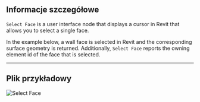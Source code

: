 ## Informacje szczegółowe
`Select Face` is a user interface node that displays a cursor in Revit that allows you to select a single face.

In the example below, a wall face is selected in Revit and the corresponding surface geometry is returned. Additionally, `Select Face` reports the owning element id of the face that is selected.
___
## Plik przykładowy

![Select Face](./Dynamo.Nodes.DSFaceSelection_img.jpg)
